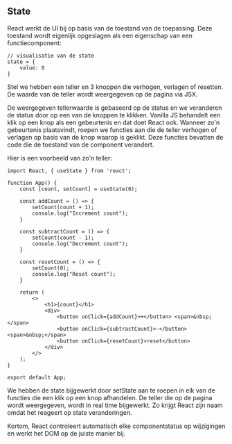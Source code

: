 ## State

React werkt de UI bij op basis van de toestand van de toepassing. Deze toestand wordt eigenlijk opgeslagen als een eigenschap van een functiecomponent:

    // visualisatie van de state
    state = {
        value: 0
    }

Stel we hebben een teller en 3 knoppen die verhogen, verlagen of resetten. De waarde van de teller wordt weergegeven op de pagina via JSX.

De weergegeven tellerwaarde is gebaseerd op de status en we veranderen de status door op een van de knoppen te klikken. Vanilla JS behandelt een klik op een knop als een gebeurtenis en dat doet React ook. Wanneer zo'n gebeurtenis plaatsvindt, roepen we functies aan die de teller verhogen of verlagen op basis van de knop waarop is geklikt. Deze functies bevatten de code die de toestand van de component verandert.

Hier is een voorbeeld van zo'n teller:

    import React, { useState } from 'react';

    function App() {
        const [count, setCount] = useState(0);
    
        const addCount = () => {
            setCount(count + 1);
            console.log("Increment count");
        }
    
        const subtractCount = () => {
            setCount(count - 1);
            console.log("Decrement count");
        }
    
        const resetCount = () => {
            setCount(0);
            console.log("Reset count");
        }
    
        return (
            <>
                <h1>{count}</h1>
                <div>
                    <button onClick={addCount}>+</button> <span>&nbsp;</span>
                    <button onClick={subtractCount}>-</button> <span>&nbsp;</span>
                    <button onClick={resetCount}>reset</button>
                </div>
            </>
        );
    }

    export default App;

We hebben de state bijgewerkt door setState aan te roepen in elk van de functies die een klik op een knop afhandelen. De teller die op de pagina wordt weergegeven, wordt in real time bijgewerkt. Zo krijgt React zijn naam omdat het reageert op state veranderingen.

Kortom, React controleert automatisch elke componentstatus op wijzigingen en werkt het DOM op de juiste manier bij.